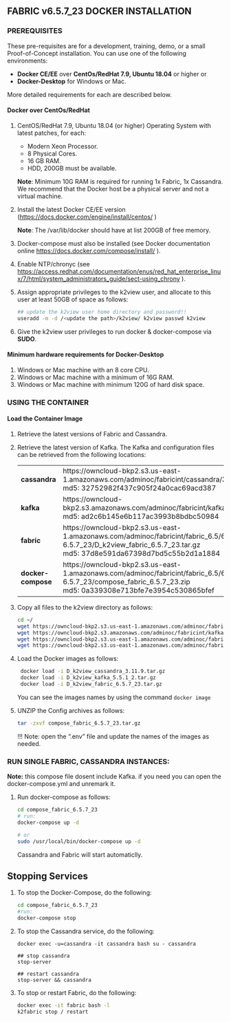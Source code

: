 ## FABRIC v6.5.7_23 DOCKER INSTALLATION

### PREREQUISITES

These pre-requisites are for a development, training, demo, or a small Proof-of-Concept installation. You can use one of the following environments:

- **Docker CE/EE** over **CentOs/RedHat 7.9, Ubuntu 18.04** or higher
  or
- **Docker-Desktop** for Windows or Mac.

More detailed requirements for each are described below.

#### Docker over CentOs/RedHat

1. CentOS/RedHat 7.9, Ubuntu 18.04 (or higher) Operating System with latest patches, for each:

   - Modern Xeon Processor.
   - 8 Physical Cores.
   - 16 GB RAM.
   - HDD, 200GB must be available.

   **Note**: Minimum 10G RAM is required for running 1x Fabric, 1x Cassandra. We recommend that the Docker host be a physical server and not a virtual machine.
2. Install the latest Docker CE/EE version (https://docs.docker.com/engine/install/centos/ )

   **Note**: The /var/lib/docker should have at list 200GB of free memory.
3. Docker-compose must also be installed (see Docker documentation online https://docs.docker.com/compose/install/ ).
4. Enable NTP/chronyc (see https://access.redhat.com/documentation/enus/red_hat_enterprise_linux/7/html/system_administrators_guide/sect-using_chrony ).
5. Assign appropriate privileges to the k2view user, and allocate to this user at least 50GB of space as follows:

   ```bash
   ## update the k2view user home directory and password!! 
   useradd -m -d /<update the path>/k2view/ k2view passwd k2view 
   ```
6. Give the k2view user privileges to run docker & docker-compose via **SUDO**.

#### Minimum hardware requirements for Docker-Desktop

1. Windows or Mac machine with an 8 core CPU.
2. Windows or Mac machine with a minimum of 16G RAM.
3. Windows or Mac machine with minimum 120G of hard disk space.

### USING THE CONTAINER

#### Load the Container Image

1. Retrieve the latest versions of Fabric and Cassandra.
2. Retrieve the latest version of Kafka. The Kafka and configuration files can be retrieved from the following locations:

   <table style="border-collapse: collapse; width: 100%;">
   <tbody>
   <tr>
   <td style="width: 50%; height: 18px;"><strong>cassandra </strong></td>
   <td style="width: 50%; height: 18px;">https://owncloud-bkp2.s3.us-east-1.amazonaws.com/adminoc/fabricint/cassandra/3.11.9/D_k2view_cassandra_3.11.9.tar.gz 
   <br>md5: 32752982f437c905f24a0cac69acd387<br></td>
   </tr>
   <tr>
   <td style="width: 50%; height: 18px;"><strong>kafka </strong></td>
   <td style="width: 50%; height: 18px;">https://owncloud-bkp2.s3.amazonaws.com/adminoc/fabricint/kafka/5.5.1/D_k2view_kafka_5.5.1_2.tar.gz
   <br>md5: ad2c6b145e6b117ac3993b8bdbc50984</br></td>
   </tr>
   <tr>
   <td style="width: 50%; height: 18px;"><strong>fabric </strong></td>
   <td style="width: 50%; height: 18px;">https://owncloud-bkp2.s3.us-east-1.amazonaws.com/adminoc/fabricint/fabric_6.5/6.5.7/Server/fabric-6.5.7_23/D_k2view_fabric_6.5.7_23.tar.gz
   <br>md5: 37d8e591da67398d7bd5c55b2d1a1884</br></td>
   </tr>
   <tr>
   <td style="width: 50%; height: 18px;"><strong>docker-compose </strong></td>
   <td style="width: 50%; height: 18px;">https://owncloud-bkp2.s3.us-east-1.amazonaws.com/adminoc/fabricint/fabric_6.5/6.5.7/Server/fabric-6.5.7_23/compose_fabric_6.5.7_23.zip
   <br>md5: 0a339308e713bfe7e3954c530865bfef</br></td>
   </tr>
   </tbody>
   </table>
3. Copy all files to the k2view directory as follows:

   ```bash
   cd ~/ 
   wget https://owncloud-bkp2.s3.us-east-1.amazonaws.com/adminoc/fabricint/cassandra/3.11.9/D_k2view_cassandra_3.11.9.tar.gz
   wget https://owncloud-bkp2.s3.amazonaws.com/adminoc/fabricint/kafka/5.5.1/D_k2view_kafka_5.5.1_2.tar.gz  
   wget https://owncloud-bkp2.s3.us-east-1.amazonaws.com/adminoc/fabricint/fabric_6.5/6.5.7/Server/fabric-6.5.7_23/D_k2view_fabric_6.5.7_23.tar.gz
   wget https://owncloud-bkp2.s3.us-east-1.amazonaws.com/adminoc/fabricint/fabric_6.5/6.5.7/Server/fabric-6.5.7_23/compose_fabric_6.5.7_23.zip
   ```
4. Load the Docker images as follows:

   ```bash
    docker load -i D_k2view_cassandra_3.11.9.tar.gz 
    docker load -i D_k2view_kafka_5.5.1_2.tar.gz
    docker load -i D_k2view_fabric_6.5.7_23.tar.gz 
   ```

   You can see the images names by using the command `docker image`
5. UNZIP the Config archives as follows:

   ```bash
   tar -zxvf compose_fabric_6.5.7_23.tar.gz 
   ```

   !!! Note: open the “.env” file and update the names of the images as needed.

### RUN SINGLE FABRIC, CASSANDRA INSTANCES:

   **Note:** this compose file dosent include Kafka. if you need you can open the docker-compose.yml and unremark it.

1. Run docker-compose as follows:

   ```bash
   cd compose_fabric_6.5.7_23
   # run:  
   docker-compose up -d 

   # or  
   sudo /usr/local/bin/docker-compose up -d  
   ```

   Cassandra and Fabric will start automaticlly.

## Stopping Services

1. To stop the Docker-Compose, do the following:

   ```bash
   cd compose_fabric_6.5.7_23 
   #run: 
   docker-compose stop
   ```
2. To stop the Cassandra service, do the following:

   ```bah
   docker exec -u=cassandra -it cassandra bash su - cassandra 

   ## stop cassandra  
   stop-server

   ## restart cassandra  
   stop-server && cassandra
   ```
3. To stop or restart Fabric, do the following:

   ```bash
   docker exec -it fabric bash -l  
   k2fabric stop / restart  
   ```
